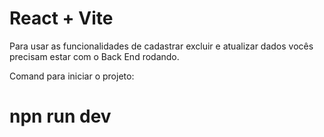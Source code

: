 # React + Vite

Para usar as funcionalidades de cadastrar excluir e atualizar dados vocês precisam estar com o Back End rodando.


Comand para iniciar o projeto:

# npn run dev
